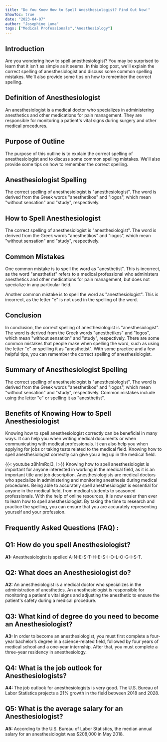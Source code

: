 ```yaml
---
title: "Do You Know How to Spell Anesthesiologist? Find Out Now!"
ShowToc: true 
date: "2023-04-07"
author: "Josephine Luma" 
tags: ["Medical Professionals","Anesthesiology"]
---
```

## Introduction
Are you wondering how to spell anesthesiologist? You may be surprised to learn that it isn't as simple as it seems. In this blog post, we'll explain the correct spelling of anesthesiologist and discuss some common spelling mistakes. We'll also provide some tips on how to remember the correct spelling.

## Definition of Anesthesiologist
An anesthesiologist is a medical doctor who specializes in administering anesthetics and other medications for pain management. They are responsible for monitoring a patient's vital signs during surgery and other medical procedures.

## Purpose of Outline
The purpose of this outline is to explain the correct spelling of anesthesiologist and to discuss some common spelling mistakes. We'll also provide some tips on how to remember the correct spelling.

## Anesthesiologist Spelling
The correct spelling of anesthesiologist is "anesthesiologist". The word is derived from the Greek words "anesthetikos" and "logos", which mean "without sensation" and "study", respectively.

## How to Spell Anesthesiologist
The correct spelling of anesthesiologist is "anesthesiologist". The word is derived from the Greek words "anesthetikos" and "logos", which mean "without sensation" and "study", respectively. 

## Common Mistakes
One common mistake is to spell the word as "anesthetist". This is incorrect, as the word "anesthetist" refers to a medical professional who administers anesthetics and other medications for pain management, but does not specialize in any particular field.

Another common mistake is to spell the word as "anesthesiologist". This is incorrect, as the letter "e" is not used in the spelling of the word.

## Conclusion
In conclusion, the correct spelling of anesthesiologist is "anesthesiologist". The word is derived from the Greek words "anesthetikos" and "logos", which mean "without sensation" and "study", respectively. There are some common mistakes that people make when spelling the word, such as using the letter "e" or spelling it as "anesthetist". With some practice and a few helpful tips, you can remember the correct spelling of anesthesiologist.

## Summary of Anesthesiologist Spelling
The correct spelling of anesthesiologist is "anesthesiologist". The word is derived from the Greek words "anesthetikos" and "logos", which mean "without sensation" and "study", respectively. Common mistakes include using the letter "e" or spelling it as "anesthetist".

## Benefits of Knowing How to Spell Anesthesiologist
Knowing how to spell anesthesiologist correctly can be beneficial in many ways. It can help you when writing medical documents or when communicating with medical professionals. It can also help you when applying for jobs or taking tests related to the medical field. Knowing how to spell anesthesiologist correctly can give you a leg up in the medical field.

{{< youtube z8h1mRqI3_I >}} 
Knowing how to spell anesthesiologist is important for anyone interested in working in the medical field, as it is an important title and job description. Anesthesiologists are medical doctors who specialize in administering and monitoring anesthesia during medical procedures. Being able to accurately spell anesthesiologist is essential for anyone in the medical field, from medical students to seasoned professionals. With the help of online resources, it is now easier than ever to learn how to spell anesthesiologist. By taking the time to research and practice the spelling, you can ensure that you are accurately representing yourself and your profession.

## Frequently Asked Questions (FAQ) :
## Q1: How do you spell Anesthesiologist?

**A1:** Anesthesiologist is spelled A-N-E-S-T-H-E-S-I-O-L-O-G-I-S-T.

## Q2: What does an Anesthesiologist do?

**A2:** An anesthesiologist is a medical doctor who specializes in the administration of anesthetics. An anesthesiologist is responsible for monitoring a patient's vital signs and adjusting the anesthetic to ensure the patient's safety during a medical procedure.

## Q3: What kind of degree do you need to become an Anesthesiologist?

**A3:** In order to become an anesthesiologist, you must first complete a four-year bachelor’s degree in a science-related field, followed by four years of medical school and a one-year internship. After that, you must complete a three-year residency in anesthesiology.

## Q4: What is the job outlook for Anesthesiologists?

**A4:** The job outlook for anesthesiologists is very good. The U.S. Bureau of Labor Statistics projects a 21% growth in the field between 2018 and 2028.

## Q5: What is the average salary for an Anesthesiologist?

**A5:** According to the U.S. Bureau of Labor Statistics, the median annual salary for an anesthesiologist was $208,000 in May 2018.





